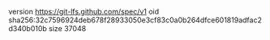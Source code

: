 version https://git-lfs.github.com/spec/v1
oid sha256:32c7596924deb678f28933050e3cf83c0a0b264dfce601819adfac2d340b010b
size 37048
